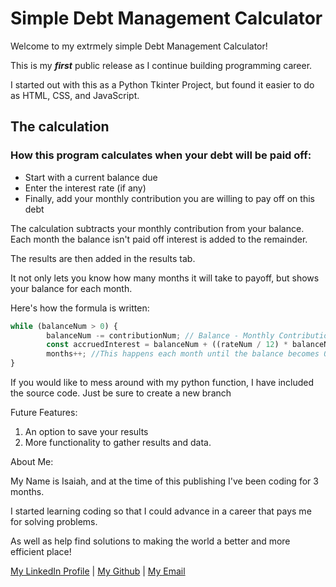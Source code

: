 # Simple Debt Management Calculator

Welcome to my extrmely simple Debt Management Calculator!

This is my **_first_** public release as I continue building programming career.

I started out with this as a Python Tkinter Project, but found it easier to do as HTML, CSS, and JavaScript.


## The calculation
### How this program calculates when your debt will be paid off:
* Start with a current balance due
* Enter the interest rate (if any)
* Finally, add your monthly contribution you are willing to pay off on this debt

The calculation subtracts your monthly contribution from your balance. Each month the balance isn't paid off interest is added to the remainder.

The results are then added in the results tab.

It not only lets you know how many months it will take to payoff, but shows your balance for each month.

Here's how the formula is written:

```js
while (balanceNum > 0) {
        balanceNum -= contributionNum; // Balance - Monthly Contribution
        const accruedInterest = balanceNum + ((rateNum / 12) * balanceNum); // Interest amount is added to whatever is NOT paid off
        months++; //This happens each month until the balance becomes 0
}
```

If you would like to mess around with my python function, I have included the source code.
Just be sure to create a new branch

Future Features:

1. An option to save your results
2. More functionality to gather results and data.

About Me:

My Name is Isaiah, and at the time of this publishing I've been coding for 3 months.

I started learning coding so that I could advance in a career that pays me for solving problems.

As well as help find solutions to making the world a better and more efficient place!

[My LinkedIn Profile](https://linkedin.com/in/isaiah-vickers) |
[My Github](https://github.com/izzymadethat) |
[My Email](mailto:isaiah.vickers@outlook.com)
